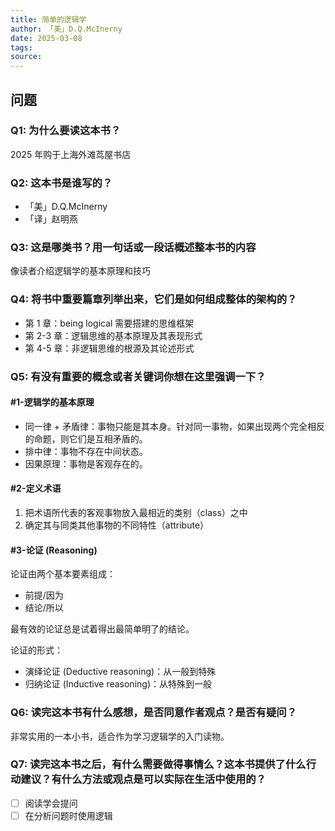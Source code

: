```yaml
---
title: 简单的逻辑学
author: 「美」D.Q.McInerny
date: 2025-03-08
tags:
source:
---
```


## 问题


### Q1: 为什么要读这本书？

2025 年购于上海外滩茑屋书店

### Q2: 这本书是谁写的？

- 「美」D.Q.McInerny
- 「译」赵明燕

### Q3: 这是哪类书？用一句话或一段话概述整本书的内容

像读者介绍逻辑学的基本原理和技巧

### Q4: 将书中重要篇章列举出来，它们是如何组成整体的架构的？

- 第 1 章：being logical 需要搭建的思维框架
- 第 2-3 章：逻辑思维的基本原理及其表现形式
- 第 4-5 章：非逻辑思维的根源及其论述形式

### Q5: 有没有重要的概念或者关键词你想在这里强调一下？

#### #1-逻辑学的基本原理

- 同一律 + 矛盾律：事物只能是其本身。针对同一事物，如果出现两个完全相反的命题，则它们是互相矛盾的。
- 排中律：事物不存在中间状态。
- 因果原理：事物是客观存在的。

#### #2-定义术语

1. 把术语所代表的客观事物放入最相近的类别（class）之中
2. 确定其与同类其他事物的不同特性（attribute）

#### #3-论证 (Reasoning)

论证由两个基本要素组成：

- 前提/因为
- 结论/所以

最有效的论证总是试着得出最简单明了的结论。

论证的形式：

- 演绎论证 (Deductive reasoning)：从一般到特殊
- 归纳论证 (Inductive reasoning)：从特殊到一般

### Q6: 读完这本书有什么感想，是否同意作者观点？是否有疑问？

非常实用的一本小书，适合作为学习逻辑学的入门读物。

### Q7: 读完这本书之后，有什么需要做得事情么？这本书提供了什么行动建议？有什么方法或观点是可以实际在生活中使用的？

- [ ] 阅读学会提问
- [ ] 在分析问题时使用逻辑
